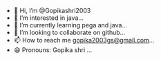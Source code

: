 - 👋 Hi, I’m @Gopikashri2003
- 👀 I’m interested in java...
- 🌱 I’m currently learning pega and java...
- 💞️ I’m looking to collaborate on github...
- 📫 How to reach me gopika2003gs@gmail.com...
- 😄 Pronouns: Gopika shri ...
  

<!---
Gopikashri2003/Gopikashri2003 is a ✨ special ✨ repository because its `README.md` (this file) appears on your GitHub profile.
You can click the Preview link to take a look at your changes.
--->
